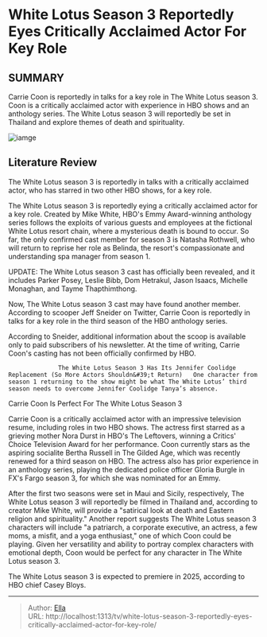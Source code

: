 # White Lotus Season 3 Reportedly Eyes Critically Acclaimed Actor For Key Role


## SUMMARY 



  Carrie Coon is reportedly in talks for a key role in The White Lotus season 3.   Coon is a critically acclaimed actor with experience in HBO shows and an anthology series.   The White Lotus season 3 will reportedly be set in Thailand and explore themes of death and spirituality.  

![iamge](https://static1.srcdn.com/wordpress/wp-content/uploads/2023/11/jennifer-coolidge-in-the-white-lotus.jpg)

## Literature Review
The White Lotus season 3 is reportedly in talks with a critically acclaimed actor, who has starred in two other HBO shows, for a key role.




The White Lotus season 3 is reportedly eying a critically acclaimed actor for a key role. Created by Mike White, HBO&#39;s Emmy Award-winning anthology series follows the exploits of various guests and employees at the fictional White Lotus resort chain, where a mysterious death is bound to occur. So far, the only confirmed cast member for season 3 is Natasha Rothwell, who will return to reprise her role as Belinda, the resort&#39;s compassionate and understanding spa manager from season 1.






UPDATE: The White Lotus season 3 cast has officially been revealed, and it includes Parker Posey, Leslie Bibb, Dom Hetrakul, Jason Isaacs, Michelle Monaghan, and Tayme Thapthimthong.




Now, The White Lotus season 3 cast may have found another member. According to scooper Jeff Sneider on Twitter, Carrie Coon is reportedly in talks for a key role in the third season of the HBO anthology series.


 

According to Sneider, additional information about the scoop is available only to paid subscribers of his newsletter. At the time of writing, Carrie Coon&#39;s casting has not been officially confirmed by HBO.

                  The White Lotus Season 3 Has Its Jennifer Coolidge Replacement (So More Actors Shouldn&#39;t Return)   One character from season 1 returning to the show might be what The White Lotus’ third season needs to overcome Jennifer Coolidge Tanya’s absence.     





 Carrie Coon Is Perfect For The White Lotus Season 3 
          

Carrie Coon is a critically acclaimed actor with an impressive television resume, including roles in two HBO shows. The actress first starred as a grieving mother Nora Durst in HBO&#39;s The Leftovers, winning a Critics&#39; Choice Television Award for her performance. Coon currently stars as the aspiring socialite Bertha Russell in The Gilded Age, which was recently renewed for a third season on HBO. The actress also has prior experience in an anthology series, playing the dedicated police officer Gloria Burgle in FX&#39;s Fargo season 3, for which she was nominated for an Emmy.

After the first two seasons were set in Maui and Sicily, respectively, The White Lotus season 3 will reportedly be filmed in Thailand and, according to creator Mike White, will provide a &#34;satirical look at death and Eastern religion and spirituality.&#34; Another report suggests The White Lotus season 3 characters will include &#34;a patriarch, a corporate executive, an actress, a few moms, a misfit, and a yoga enthusiast,&#34; one of which Coon could be playing. Given her versatility and ability to portray complex characters with emotional depth, Coon would be perfect for any character in The White Lotus season 3.






The White Lotus season 3 is expected to premiere in 2025, according to HBO chief Casey Bloys.






---

> Author: [Ella](https://instagram.hk.cn/)  
> URL: http://localhost:1313/tv/white-lotus-season-3-reportedly-eyes-critically-acclaimed-actor-for-key-role/  

